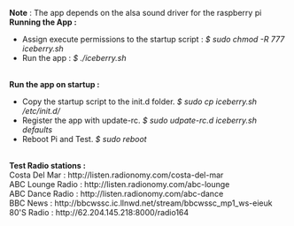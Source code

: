 <b>Note</b> : The app depends on the alsa sound driver for the raspberry pi<br>
<b>Running the App :</b>
<ul>
	<li> Assign execute permissions to the startup script : <i>$ sudo chmod -R 777 iceberry.sh</i> </li>
	<li> Run the app : <i>$ ./iceberry.sh</i> </li>
</ul>
<br>
<b>Run the app on startup :</b>
<ul>
	<li> Copy the startup script to the init.d folder. <i>$ sudo cp iceberry.sh /etc/init.d/</i> </li>
	<li> Register the app with update-rc. <i>$ sudo udpate-rc.d iceberry.sh defaults</i> </li>
	<li> Reboot Pi and Test. <i>$ sudo reboot</i> </li>
</ul>	
<br>
<b>Test Radio stations :</b><br>
Costa Del Mar : http://listen.radionomy.com/costa-del-mar<br>
ABC Lounge Radio : http://listen.radionomy.com/abc-lounge<br>
ABC Dance Radio : http://listen.radionomy.com/abc-dance<br>
BBC News : http://bbcwssc.ic.llnwd.net/stream/bbcwssc_mp1_ws-eieuk<br>
80'S Radio : http://62.204.145.218:8000/radio164<br>

